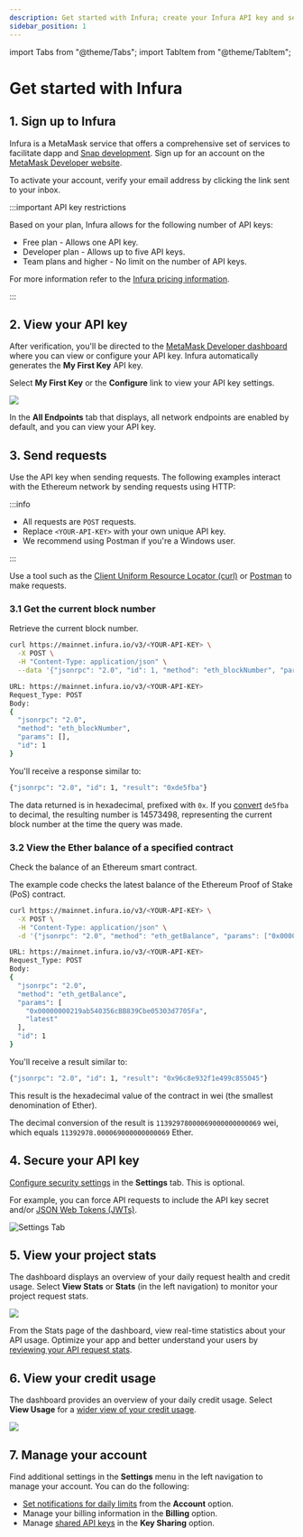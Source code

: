 ```yaml
---
description: Get started with Infura; create your Infura API key and send requests to the Ethereum network.
sidebar_position: 1
---
```


import Tabs from "@theme/Tabs";
import TabItem from "@theme/TabItem";

# Get started with Infura

## 1. Sign up to Infura

Infura is a MetaMask service that offers a comprehensive set of services to facilitate dapp and
[Snap development](/snaps/). Sign up for an account on the
[MetaMask Developer website](https://developer.metamask.io/register).

To activate your account, verify your email address by clicking the link sent to your inbox.

:::important API key restrictions

Based on your plan, Infura allows for the following number of API keys:

- Free plan - Allows one API key.
- Developer plan - Allows up to five API keys.
- Team plans and higher - No limit on the number of API keys.

For more information refer to the [Infura pricing information](https://www.infura.io/pricing).

:::

## 2. View your API key

After verification, you'll be directed to the [MetaMask Developer dashboard](../../../developer-tools/dashboard)
where you can view or configure your API key. Infura automatically generates the **My First Key** API key.

Select **My First Key** or the **Configure** link to view your API key settings.


<div class="left-align-container">
  <div class="img-large">
    <img
      src={require('../images/first-api-key.png').default}
    />
  </div>
</div>

In the **All Endpoints** tab that displays, all network endpoints are enabled by default, and you can
view your API key.

## 3. Send requests

Use the API key when sending requests. The following examples interact with the Ethereum network by
sending requests using HTTP:

:::info

- All requests are `POST` requests.
- Replace `<YOUR-API-KEY>` with your own unique API key.
- We recommend using Postman if you're a Windows user.

:::

Use a tool such as the [Client Uniform Resource Locator (curl)](../concepts/curl.md) or [Postman](https://www.postman.com/downloads/) to make requests.

### 3.1 Get the current block number

Retrieve the current block number.

<Tabs>
  <TabItem value="curl" label="curl" default>

```bash
curl https://mainnet.infura.io/v3/<YOUR-API-KEY> \
  -X POST \
  -H "Content-Type: application/json" \
  --data '{"jsonrpc": "2.0", "id": 1, "method": "eth_blockNumber", "params": []}'
```

  </TabItem>
  <TabItem value="Postman" label="Postman" >

```bash
URL: https://mainnet.infura.io/v3/<YOUR-API-KEY>
Request_Type: POST
Body:
{
  "jsonrpc": "2.0",
  "method": "eth_blockNumber",
  "params": [],
  "id": 1
}
```

  </TabItem>
</Tabs>

You'll receive a response similar to:

```bash
{"jsonrpc": "2.0", "id": 1, "result": "0xde5fba"}
```

The data returned is in hexadecimal, prefixed with `0x`. If you [convert](https://www.rapidtables.com/convert/number/hex-to-decimal.html) `de5fba` to decimal, the resulting number is 14573498, representing the current block number at the time the query was made.

### 3.2 View the Ether balance of a specified contract

Check the balance of an Ethereum smart contract.

The example code checks the latest balance of the Ethereum Proof of Stake (PoS) contract.

<Tabs>
  <TabItem value="curl" label="curl" default>

```bash
curl https://mainnet.infura.io/v3/<YOUR-API-KEY> \
  -X POST \
  -H "Content-Type: application/json" \
  -d '{"jsonrpc": "2.0", "method": "eth_getBalance", "params": ["0x00000000219ab540356cBB839Cbe05303d7705Fa", "latest"], "id": 1}'
```

  </TabItem>
  <TabItem value="Postman" label="Postman" >

```bash
URL: https://mainnet.infura.io/v3/<YOUR-API-KEY>
Request_Type: POST
Body:
{
  "jsonrpc": "2.0",
  "method": "eth_getBalance",
  "params": [
    "0x00000000219ab540356cBB839Cbe05303d7705Fa",
    "latest"
  ],
  "id": 1
}
```

  </TabItem>
</Tabs>

You'll receive a result similar to:

```bash
{"jsonrpc": "2.0", "id": 1, "result": "0x96c8e932f1e499c855045"}
```

This result is the hexadecimal value of the contract in wei (the smallest denomination of Ether).

The decimal conversion of the result is `11392978000069000000000069` wei, which equals `11392978.000069000000000069` Ether.

## 4. Secure your API key

[Configure security settings](../../../developer-tools/dashboard/how-to/secure-an-api/) in the **Settings** tab.
This is optional.

For example, you can force API requests to include the API key secret and/or
[JSON Web Tokens (JWTs)](../how-to/json-web-token-jwt.md).

<div className="left-align-container">
  <div className="img-large">
    <img
      src={require("../images/settings-tab.png").default}
      alt="Settings Tab"
    />
  </div>
</div>

## 5. View your project stats

The dashboard displays an overview of your daily request health and credit usage.
Select **View Stats** or **Stats** (in the left navigation) to monitor your project request stats.

<div class="left-align-container">
  <div class="img-large">
    <img
      src={require('../images/analytics.png').default}
    />
  </div>
</div>

From the Stats page of the dashboard, view real-time statistics about your API usage.
Optimize your app and better understand your users by
[reviewing your API request stats](/developer-tools/dashboard/how-to/dashboard-stats).

## 6. View your credit usage

The dashboard provides an overview of your daily credit usage. Select **View Usage**
for a [wider view of your credit usage](/developer-tools/dashboard/how-to/credit-usage).

<div class="left-align-container">
  <div class="img-large">
    <img
      src={require('../images/view-usage.png').default}
    />
  </div>
</div>

## 7. Manage your account

Find additional settings in the **Settings** menu in the left navigation to manage your account.
You can do the following:

- [Set notifications for daily limits](../how-to/avoid-rate-limiting.md#tips-to-avoid-rate-limiting)
  from the **Account** option.
- Manage your billing information in the **Billing** option.
- Manage [shared API keys](../../../developer-tools/dashboard/how-to/project-sharing) in the **Key Sharing** option.
